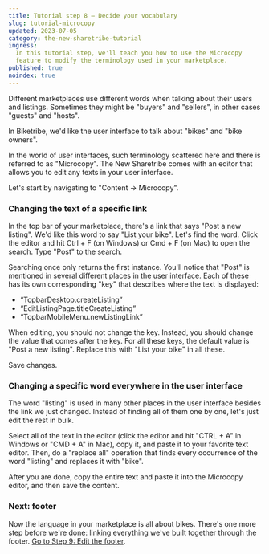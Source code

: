 ```yaml
---
title: Tutorial step 8 – Decide your vocabulary
slug: tutorial-microcopy
updated: 2023-07-05
category: the-new-sharetribe-tutorial
ingress:
  In this tutorial step, we'll teach you how to use the Microcopy
  feature to modify the terminology used in your marketplace.
published: true
noindex: true
---
```


Different marketplaces use different words when talking about their
users and listings. Sometimes they might be "buyers" and "sellers", in
other cases "guests" and "hosts".

In Biketribe, we'd like the user interface to talk about "bikes" 
and "bike owners".

In the world of user interfaces, such terminology scattered here and
there is referred to as "Microcopy". The New Sharetribe comes with an
editor that allows you to edit any texts in your user interface.

Let's start by navigating to "Content → Microcopy".

### Changing the text of a specific link

In the top bar of your marketplace, there's a link that says "Post a new
listing". We'd like this word to say "List your bike". Let's find the
word. Click the editor and hit Ctrl + F (on Windows) or Cmd + F (on Mac)
to open the search. Type "Post" to the search.

Searching once only returns the first instance. You'll notice that "Post" 
is mentioned in several different places in the user
interface. Each of these has its own corresponding "key" that describes
where the text is displayed:

- “TopbarDesktop.createListing”
- “EditListingPage.titleCreateListing”
- “TopbarMobileMenu.newListingLink”

When editing, you should not change the key. Instead, you should change
the value that comes after the key. For all these keys, the default
value is "Post a new listing". Replace this with "List your bike" in all these.

Save changes.

### Changing a specific word everywhere in the user interface

The word "listing" is used in many other places in the user interface
besides the link we just changed. Instead of finding all of them one by
one, let's just edit the rest in bulk.

Select all of the text in the editor (click the editor and hit "CTRL +
A" in Windows or "CMD + A" in Mac), copy it, and paste it to your
favorite text editor. Then, do a "replace all" operation that finds
every occurrence of the word "listing" and replaces it with "bike".

After you are done, copy the entire text and paste it into the Microcopy
editor, and then save the content.

### Next: footer

Now the language in your marketplace is all about bikes. There's one
more step before we're done: linking everything we've built together
through the footer.
[Go to Step 9: Edit the footer](/the-new-sharetribe/tutorial-footer/).
